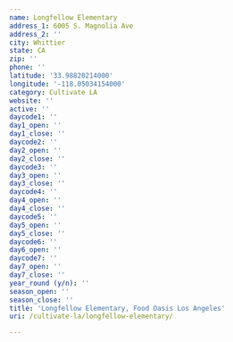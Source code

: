```yaml
---
name: Longfellow Elementary
address_1: 6005 S. Magnolia Ave
address_2: ''
city: Whittier
state: CA
zip: ''
phone: ''
latitude: '33.98820214000'
longitude: '-118.05034154000'
category: Cultivate LA
website: ''
active: ''
daycode1: ''
day1_open: ''
day1_close: ''
daycode2: ''
day2_open: ''
day2_close: ''
daycode3: ''
day3_open: ''
day3_close: ''
daycode4: ''
day4_open: ''
day4_close: ''
daycode5: ''
day5_open: ''
day5_close: ''
daycode6: ''
day6_open: ''
daycode7: ''
day7_open: ''
day7_close: ''
year_round (y/n): ''
season_open: ''
season_close: ''
title: 'Longfellow Elementary, Food Oasis Los Angeles'
uri: /cultivate-la/longfellow-elementary/

---
```

